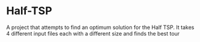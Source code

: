 # Half-TSP
A project that attempts to find an optimum solution for the Half TSP. It takes 4 different input files each with a different size and finds the best tour
